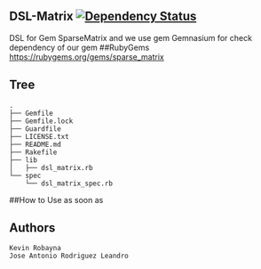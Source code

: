 ## DSL-Matrix  [![Dependency Status](https://gemnasium.com/kevinrobayna-ull/DSL-Matrix.png)](https://gemnasium.com/kevinrobayna-ull/DSL-Matrix)
DSL for Gem SparseMatrix and we use gem Gemnasium for check dependency of our gem
##RubyGems
    https://rubygems.org/gems/sparse_matrix
## Tree

    .
    ├── Gemfile
    ├── Gemfile.lock
    ├── Guardfile
    ├── LICENSE.txt
    ├── README.md
    ├── Rakefile
    ├── lib
    │   ├── dsl_matrix.rb
    └── spec
        └── dsl_matrix_spec.rb

##How to Use
as soon as
## Authors 
    Kevin Robayna 
    Jose Antonio Rodriguez Leandro
